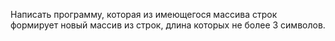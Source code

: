 Написать программу, которая из имеющегося массива строк формирует новый массив из строк, длина которых не более 3 символов.
